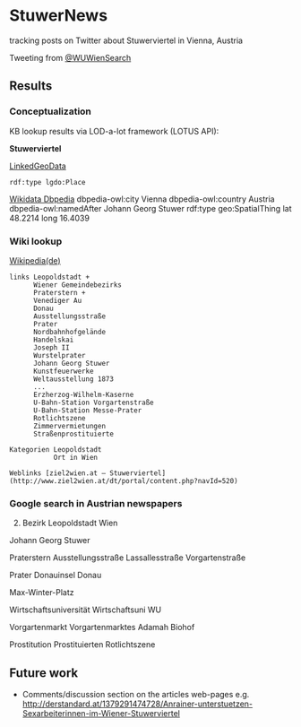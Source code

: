 # StuwerNews
tracking posts on Twitter about Stuwerviertel in Vienna, Austria

Tweeting from [@WUWienSearch](https://twitter.com/WUWienSearch)


## Results

### Conceptualization

KB lookup results via LOD-a-lot framework (LOTUS API):

**Stuwerviertel**

[LinkedGeoData](http://linkedgeodata.org/page/triplify/node1812368241)

    rdf:type lgdo:Place

[Wikidata Dbpedia](http://wikidata.dbpedia.org/page/Q1256512)
    dbpedia-owl:city Vienna
    dbpedia-owl:country Austria
    dbpedia-owl:namedAfter Johann Georg Stuwer
    rdf:type geo:SpatialThing
    lat 48.2214
    long 16.4039

### Wiki lookup

[Wikipedia(de)](https://de.wikipedia.org/wiki/Stuwerviertel)

    links Leopoldstadt +
          Wiener Gemeindebezirks
          Praterstern +
          Venediger Au
          Donau
          Ausstellungsstraße
          Prater
          Nordbahnhofgelände
          Handelskai
          Joseph II
          Wurstelprater
          Johann Georg Stuwer
          Kunstfeuerwerke
          Weltausstellung 1873
          ...
          Erzherzog-Wilhelm-Kaserne
          U-Bahn-Station Vorgartenstraße
          U-Bahn-Station Messe-Prater
          Rotlichtszene
          Zimmervermietungen
          Straßenprostituierte

    Kategorien Leopoldstadt
               Ort in Wien

    Weblinks [ziel2wien.at – Stuwerviertel](http://www.ziel2wien.at/dt/portal/content.php?navId=520)


### Google search in Austrian newspapers

2. Bezirk
Leopoldstadt
Wien

Johann Georg Stuwer

Praterstern
Ausstellungsstraße
Lassallesstraße
Vorgartenstraße

Prater
Donauinsel
Donau

Max-Winter-Platz

Wirtschaftsuniversität
Wirtschaftsuni
WU

Vorgartenmarkt
Vorgartenmarktes
Adamah Biohof

Prostitution
Prostituierten
Rotlichtszene

## Future work

* Comments/discussion section on the articles web-pages e.g. http://derstandard.at/1379291474728/Anrainer-unterstuetzen-Sexarbeiterinnen-im-Wiener-Stuwerviertel
